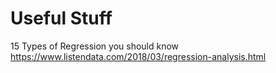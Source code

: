 # Useful Stuff

15 Types of Regression you should know
https://www.listendata.com/2018/03/regression-analysis.html
